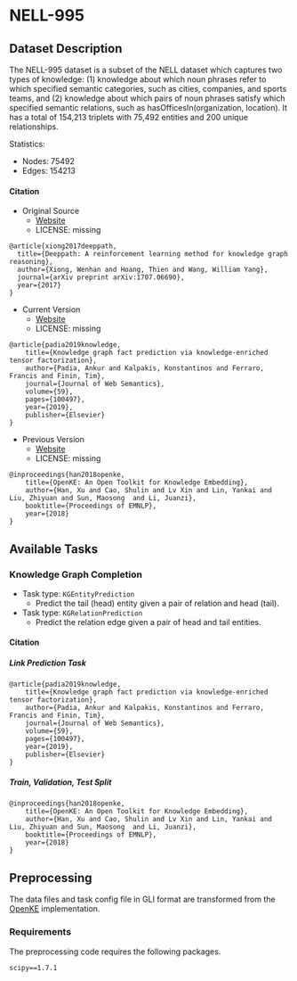 # NELL-995

## Dataset Description

The NELL-995 dataset is a subset of the NELL dataset which captures two types of knowledge: (1) knowledge about which noun phrases refer to which specified semantic categories, such as cities, companies, and sports teams, and (2) knowledge about which pairs of noun phrases satisfy which specified semantic relations, such as hasOfficesIn(organization, location). It has a total of 154,213 triplets with 75,492 entities and 200 unique relationships.

Statistics:
- Nodes: 75492
- Edges: 154213

#### Citation
- Original Source
	- [Website](https://aclanthology.org/D17-1060/)
	- LICENSE: missing
```
@article{xiong2017deeppath,
  title={Deeppath: A reinforcement learning method for knowledge graph reasoning},
  author={Xiong, Wenhan and Hoang, Thien and Wang, William Yang},
  journal={arXiv preprint arXiv:1707.06690},
  year={2017}
}
```
- Current Version
	- [Website](https://dl.acm.org/doi/abs/10.1016/j.websem.2019.01.004)
	- LICENSE: missing
```
@article{padia2019knowledge,
    title={Knowledge graph fact prediction via knowledge-enriched tensor factorization},
    author={Padia, Ankur and Kalpakis, Konstantinos and Ferraro, Francis and Finin, Tim},
    journal={Journal of Web Semantics},
    volume={59},
    pages={100497},
    year={2019},
    publisher={Elsevier}
}
```
- Previous Version
	- [Website](https://github.com/thunlp/OpenKE)
	- LICENSE: missing
```
@inproceedings{han2018openke,
    title={OpenKE: An Open Toolkit for Knowledge Embedding},
    author={Han, Xu and Cao, Shulin and Lv Xin and Lin, Yankai and Liu, Zhiyuan and Sun, Maosong  and Li, Juanzi},
    booktitle={Proceedings of EMNLP},
    year={2018}
}
```
## Available Tasks

### Knowledge Graph Completion

+ Task type: `KGEntityPrediction`
    - Predict the tail (head) entity given a pair of relation and head (tail).
+ Task type: `KGRelationPrediction`
    - Predict the relation edge given a pair of head and tail entities.

#### Citation

##### Link Prediction Task

```
@article{padia2019knowledge,
    title={Knowledge graph fact prediction via knowledge-enriched tensor factorization},
    author={Padia, Ankur and Kalpakis, Konstantinos and Ferraro, Francis and Finin, Tim},
    journal={Journal of Web Semantics},
    volume={59},
    pages={100497},
    year={2019},
    publisher={Elsevier}
}
```

##### Train, Validation, Test Split

```
@inproceedings{han2018openke,
    title={OpenKE: An Open Toolkit for Knowledge Embedding},
    author={Han, Xu and Cao, Shulin and Lv Xin and Lin, Yankai and Liu, Zhiyuan and Sun, Maosong  and Li, Juanzi},
    booktitle={Proceedings of EMNLP},
    year={2018}
}
```

## Preprocessing

The data files and task config file in GLI format are transformed from the [OpenKE](https://github.com/thunlp/OpenKE) implementation.

### Requirements

The preprocessing code requires the following packages.

```
scipy==1.7.1
```
